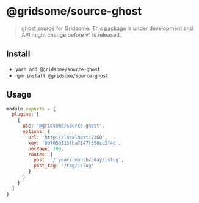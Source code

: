 # @gridsome/source-ghost

> ghost source for Gridsome. This package is under development and
API might change before v1 is released.

## Install
- `yarn add @gridsome/source-ghost`
- `npm install @gridsome/source-ghost`

## Usage

```js
module.exports = {
  plugins: [
    {
      use: '@gridsome/source-ghost',
      options: {
        url: 'http://localhost:2368',
        key: '0b7050113fba7147f358cc2f4d',
        perPage: 100,
        routes: {
          post: '/:year/:month/:day/:slug',
          post_tag: '/tag/:slug'
        }
      }
    }
  ]
}
```